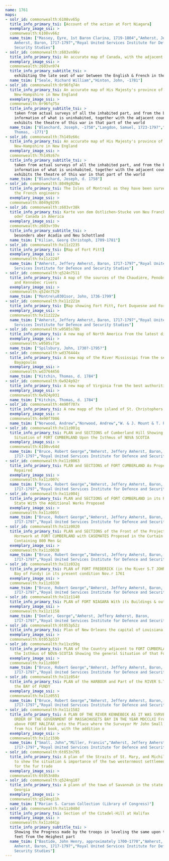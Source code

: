 ```yaml
---
name: 1761
maps:
- solr_id: commonwealth:6108vv65p
  title_info_primary_tsi: [Account of the action at Fort Niagara]
  exemplary_image_ssi: > 
  commonwealth:6108vv66z
  name_tsim: ["Massey, Eyre, 1st Baron Clarina, 1719-1804","Amherst, Jeffery
    Amherst, Baron, 1717-1797","Royal United Services Institute for Defence and
    Security Studies"]
- solr_id: commonwealth:z603vn96v
  title_info_primary_tsi: An accurate map of Canada, with the adjacent countries
  exemplary_image_ssi: > 
  commonwealth:z603vn974
  title_info_primary_subtitle_tsi: > 
    exhibiting the late seat of war between the English & French in those parts
  name_tsim: ["Seale, Richard William","Hinton, John, -1781"]
- solr_id: commonwealth:0r96fq74n
  title_info_primary_tsi: An accurate map of His Majesty's province of
    New-Hampshire in New England
  exemplary_image_ssi: > 
  commonwealth:0r96fq75x
  title_info_primary_subtitle_tsi: > 
    taken from actual surveys of all the inhabited part, and from the best
    information of what is uninhabited, together with the adjacent countries, which
    exhibits the theatre of this war in that part of the world
  name_tsim: ["Blanchard, Joseph, -1758","Langdon, Samuel, 1723-1797","Jefferys,
    Thomas, -1771"]
- solr_id: commonwealth:7h149z66c
  title_info_primary_tsi: An accurate map of His Majesty's province of
    New-Hampshire in New England
  exemplary_image_ssi: > 
  commonwealth:7h149z67n
  title_info_primary_subtitle_tsi: > 
    taken from actual surveys of all the inhabited part, and from the best
    information of what is uninhabited, together with the adjacent countries, which
    exhibits the theatre of this war in that part of the world
  name_tsim: ["Blanchard, Joseph, d. 1758"]
- solr_id: commonwealth:8049g928w
  title_info_primary_tsi: The Isles of Montreal as they have been survey'd by
    the French engineers
  exemplary_image_ssi: > 
  commonwealth:8049g9295
- solr_id: commonwealth:z603vr38k
  title_info_primary_tsi: Karte von dem Ostlichen-Stucke von Neu Franckreich
    oder Canada in America
  exemplary_image_ssi: > 
  commonwealth:z603vr39v
  title_info_primary_subtitle_tsi: > 
    besonders aber Acadia und Neu Schottland
  name_tsim: ["Kilian, Georg Christoph, 1709-1781"]
- solr_id: commonwealth:hx11z2235
  title_info_primary_tsi: [Map of Fort Pitt]
  exemplary_image_ssi: > 
  commonwealth:hx11z224f
  name_tsim: ["Amherst, Jeffery Amherst, Baron, 1717-1797","Royal United
    Services Institute for Defence and Security Studies"]
- solr_id: commonwealth:q524n7511
  title_info_primary_tsi: A map of the sources of the Chaudière, Penobscot,
    and Kennebec rivers
  exemplary_image_ssi: > 
  commonwealth:q524n7529
  name_tsim: ["Montre\u0301sor, John, 1736-1799"]
- solr_id: commonwealth:hx11z221m
  title_info_primary_tsi: [Map showing Fort Pitt, Fort Duquesne and Fort Mercer]
  exemplary_image_ssi: > 
  commonwealth:hx11z222w
  name_tsim: ["Amherst, Jeffery Amherst, Baron, 1717-1797","Royal United
    Services Institute for Defence and Security Studies"]
- solr_id: commonwealth:w9505s70b
  title_info_primary_tsi: A new map of North America from the latest discoveries
  exemplary_image_ssi: > 
  commonwealth:w9505s71m
  name_tsim: ["Spilsbury, John, 1730?-1795?"]
- solr_id: commonwealth:wd376444x
  title_info_primary_tsi: A new map of the River Mississipi from the sea to
    Bayagoulas
  exemplary_image_ssi: > 
  commonwealth:wd3764456
  name_tsim: ["Kitchin, Thomas, d. 1784"]
- solr_id: commonwealth:6w924p92r
  title_info_primary_tsi: A new map of Virginia from the best authorities
  exemplary_image_ssi: > 
  commonwealth:6w924p931
  name_tsim: ["Kitchin, Thomas, d. 1784"]
- solr_id: commonwealth:4m90f707x
  title_info_primary_tsi: A new mapp of the island of St. Christophers
  exemplary_image_ssi: > 
  commonwealth:4m90f7086
  name_tsim: ["Norwood, Andrew","Norwood, Andrew","W. & J. Mount & T. Page"]
- solr_id: commonwealth:hx11z001q
  title_info_primary_tsi: PLAN and SECTIONS of Cumberland Hill Showing the
    Situation of FORT CUMBERLAND Upon the Isthmus of NOVA SCOTIA
  exemplary_image_ssi: > 
  commonwealth:6108vv64d
  name_tsim: ["Bruce, Robert George","Amherst, Jeffery Amherst, Baron,
    1717-1797","Royal United Services Institute for Defence and Security Studies"]
- solr_id: commonwealth:hx11z0063
  title_info_primary_tsi: PLAN and SECTIONS of FORT CUMBERLAND As Proposed to be
    Repaired
  exemplary_image_ssi: > 
  commonwealth:hx11z007c
  name_tsim: ["Bruce, Robert George","Amherst, Jeffery Amherst, Baron,
    1717-1797","Royal United Services Institute for Defence and Security Studies"]
- solr_id: commonwealth:hx11z004j
  title_info_primary_tsi: PLAN and SECTIONS of FORT CUMBERLAND in its Present
    State With the Additional Works Proposed
  exemplary_image_ssi: > 
  commonwealth:hx11z005t
  name_tsim: ["Bruce, Robert George","Amherst, Jeffery Amherst, Baron,
    1717-1797","Royal United Services Institute for Defence and Security Studies"]
- solr_id: commonwealth:hx11z0020
  title_info_primary_tsi: PLAN and SECTIONS of the Front of the Projected
    Hornwork at FORT CUMBERLAND with CASEMATES Proposed in the Curtain Capable of
    Containing 800 Men &c
  exemplary_image_ssi: > 
  commonwealth:hx11z0038
  name_tsim: ["Bruce, Robert George","Amherst, Jeffery Amherst, Baron,
    1717-1797","Royal United Services Institute for Defence and Security Studies"]
- solr_id: commonwealth:hx11z032q
  title_info_primary_tsi: PLAN of FORT FREDERICK (in the River S.T JOHNS in the
    Bay of Fundy) in its present condition Nov.r 1761
  exemplary_image_ssi: > 
  commonwealth:hx11z0330
  name_tsim: ["Bruce, Robert George","Amherst, Jeffery Amherst, Baron,
    1717-1797","Royal United Services Institute for Defence and Security Studies"]
- solr_id: commonwealth:hx11z1140
  title_info_primary_tsi: PLAN of FORT NIAGARA With its Buildings & outworks
  exemplary_image_ssi: > 
  commonwealth:hx11z1158
  name_tsim: ["Demler, George","Amherst, Jeffery Amherst, Baron,
    1717-1797","Royal United Services Institute for Defence and Security Studies"]
- solr_id: commonwealth:6t053p52z
  title_info_primary_tsi: Plan of New Orleans the capital of Louisiana
  exemplary_image_ssi: > 
  commonwealth:6t053p537
- solr_id: commonwealth:hx11xz99q
  title_info_primary_tsi: PLAN of the Country adjacent to FORT CUMBERLAND Upon
    the Isthmus of NOVA-SCOTIA Showing the general Situation of that Fort
  exemplary_image_ssi: > 
  commonwealth:hx11z000f
  name_tsim: ["Bruce, Robert George","Amherst, Jeffery Amherst, Baron,
    1717-1797","Royal United Services Institute for Defence and Security Studies"]
- solr_id: commonwealth:hx11z054r
  title_info_primary_tsi: PLAN of the HARBOUR and Part of the RIVER S.T JOHNS in
    the BAY of FUNDY
  exemplary_image_ssi: > 
  commonwealth:hx11z0551
  name_tsim: ["Bruce, Robert George","Amherst, Jeffery Amherst, Baron,
    1717-1797","Royal United Services Institute for Defence and Security Studies"]
- solr_id: commonwealth:hx11z1582
  title_info_primary_tsi: A PLAN OF THE RIVER KENNEBECK AS IT WAS SVRVEYED BY
    ORDER OF THE GOVERNMENT OF MASSACHUSETS BAY IN THE YEAR MDCCLXI From the Falls
    above FORT HALIFAX unto the Place where the Surveyor Mr John Small was killed,
    from his field book, with the addition o
  exemplary_image_ssi: > 
  commonwealth:hx11z159b
  name_tsim: ["Small, John","Miller, Francis","Amherst, Jeffery Amherst, Baron,
    1717-1797","Royal United Services Institute for Defence and Security Studies"]
- solr_id: commonwealth:6t053n795
  title_info_primary_tsi: A plan of the Straits of St. Mary, and Michilimakinac,
    to shew the situation & importance of the two westernmost settlements of Canada
    for the fur trade
  exemplary_image_ssi: > 
  commonwealth:6t053n80x
- solr_id: commonwealth:q524ng107
  title_info_primary_tsi: A plann of the town of Savannah in the state of
    Georgia
  exemplary_image_ssi: > 
  commonwealth:q524ng11h
  name_tsim: ["Marian S. Carson Collection (Library of Congress)"]
- solr_id: commonwealth:hx11z040d
  title_info_primary_tsi: Section of the Citadel-Hill at Halifax
  exemplary_image_ssi: > 
  commonwealth:hx11z041p
  title_info_primary_subtitle_tsi: > 
    Showing the Progress made by the troops in leveling the same upon the line of 40
    feet from the Heighest part
  name_tsim: ["Bastide, John Henry, approximately 1700-1770","Amherst, Jeffery
    Amherst, Baron, 1717-1797","Royal United Services Institute for Defence and
    Security Studies"]
---
```

